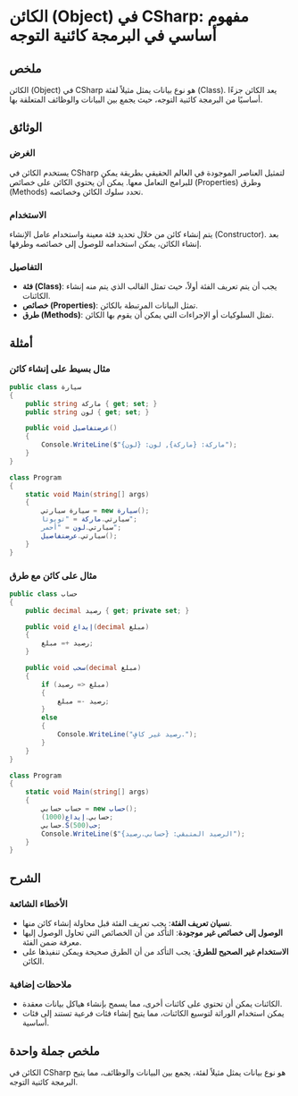 <!--
Meta Description: # الكائن (Object) في CSharp: مفهوم أساسي في البرمجة كائنية التوجه ## ملخص الكائن (Object) في CSharp هو نوع بيانات يمثل مثيلاً لفئة (Class). يعد الكائن...
Meta Keywords: الكائن, public, csharp, class, يمكن
-->

# الكائن (Object) في CSharp: مفهوم أساسي في البرمجة كائنية التوجه

## ملخص
الكائن (Object) في CSharp هو نوع بيانات يمثل مثيلاً لفئة (Class). يعد الكائن جزءًا أساسيًا من البرمجة كائنية التوجه، حيث يجمع بين البيانات والوظائف المتعلقة بها.

## الوثائق
### الغرض
يستخدم الكائن في CSharp لتمثيل العناصر الموجودة في العالم الحقيقي بطريقة يمكن للبرامج التعامل معها. يمكن أن يحتوي الكائن على خصائص (Properties) وطرق (Methods) تحدد سلوك الكائن وخصائصه.

### الاستخدام
يتم إنشاء كائن من خلال تحديد فئة معينة واستخدام عامل الإنشاء (Constructor). بعد إنشاء الكائن، يمكن استخدامه للوصول إلى خصائصه وطرقها.

### التفاصيل
- **فئة (Class)**: يجب أن يتم تعريف الفئة أولاً، حيث تمثل القالب الذي يتم منه إنشاء الكائنات.
- **خصائص (Properties)**: تمثل البيانات المرتبطة بالكائن.
- **طرق (Methods)**: تمثل السلوكيات أو الإجراءات التي يمكن أن يقوم بها الكائن.

## أمثلة
### مثال بسيط على إنشاء كائن
```csharp
public class سيارة
{
    public string ماركة { get; set; }
    public string لون { get; set; }

    public void عرضتفاصيل()
    {
        Console.WriteLine($"ماركة: {ماركة}, لون: {لون}");
    }
}

class Program
{
    static void Main(string[] args)
    {
        سيارة سيارتي = new سيارة();
        سيارتي.ماركة = "تويوتا";
        سيارتي.لون = "أحمر";
        سيارتي.عرضتفاصيل();
    }
}
```

### مثال على كائن مع طرق
```csharp
public class حساب
{
    public decimal رصيد { get; private set; }

    public void إيداع(decimal مبلغ)
    {
        رصيد += مبلغ;
    }

    public void سحب(decimal مبلغ)
    {
        if (مبلغ <= رصيد)
        {
            رصيد -= مبلغ;
        }
        else
        {
            Console.WriteLine("رصيد غير كافٍ.");
        }
    }
}

class Program
{
    static void Main(string[] args)
    {
        حساب حسابي = new حساب();
        حسابي.إيداع(1000);
        حسابي.Sحب(500);
        Console.WriteLine($"الرصيد المتبقي: {حسابي.رصيد}");
    }
}
```

## الشرح
### الأخطاء الشائعة
- **نسيان تعريف الفئة**: يجب تعريف الفئة قبل محاولة إنشاء كائن منها.
- **الوصول إلى خصائص غير موجودة**: التأكد من أن الخصائص التي تحاول الوصول إليها معرفة ضمن الفئة.
- **الاستخدام غير الصحيح للطرق**: يجب التأكد من أن الطرق صحيحة ويمكن تنفيذها على الكائن.

### ملاحظات إضافية
- الكائنات يمكن أن تحتوي على كائنات أخرى، مما يسمح بإنشاء هياكل بيانات معقدة.
- يمكن استخدام الوراثة لتوسيع الكائنات، مما يتيح إنشاء فئات فرعية تستند إلى فئات أساسية.

## ملخص جملة واحدة
الكائن في CSharp هو نوع بيانات يمثل مثيلاً لفئة، يجمع بين البيانات والوظائف، مما يتيح البرمجة كائنية التوجه.